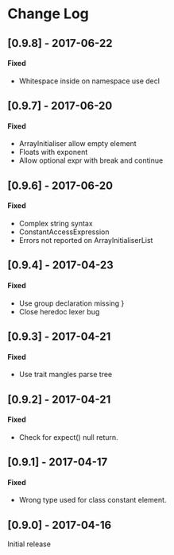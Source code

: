 # Change Log

## [0.9.8] - 2017-06-22
#### Fixed
- Whitespace inside on namespace use decl

## [0.9.7] - 2017-06-20
#### Fixed
- ArrayInitialiser allow empty element
- Floats with exponent
- Allow optional expr with break and continue

## [0.9.6] - 2017-06-20
#### Fixed
- Complex string syntax
- ConstantAccessExpression
- Errors not reported on ArrayInitialiserList

## [0.9.4] - 2017-04-23
#### Fixed
- Use group declaration missing }
- Close heredoc lexer bug 

## [0.9.3] - 2017-04-21
#### Fixed
- Use trait mangles parse tree

## [0.9.2] - 2017-04-21
#### Fixed
- Check for expect() null return.

## [0.9.1] - 2017-04-17
#### Fixed
- Wrong type used for class constant element.

## [0.9.0] - 2017-04-16
Initial release
